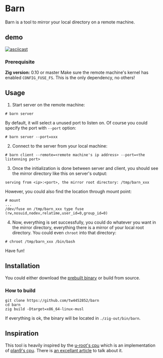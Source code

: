 # Barn

Barn is a tool to mirror your local directory on a remote machine.

## demo

[![asciicast](https://asciinema.org/a/ZDBRvZRtip7ZFiNF7xG5q4liR.svg)](https://asciinema.org/a/ZDBRvZRtip7ZFiNF7xG5q4liR)

### Prerequisite

**Zig version:** 0.10 or master
Make sure the remote machine's kernel has enabled `CONFIG_FUSE_FS`.
This is the only dependency, no others!

## Usage

1. Start server on the remote machine:

```
# barn server
```

By default, it will select a unused port to listen on. Of course you could specify the port with `--port` option:

```
# barn server --port=xxx
```

2. Connect to the server from your local machine:

```
# barn client --remote=<remote machine's ip address> --port=<the listenning port>
```

3. Once the initialization is done between server and client,
you should see the mirror directory like this on server's output:

```
serving from <ip>:<port>, the mirror root directory: /tmp/barn_xxx
```

However, you could also find the location through mount point:

```
# mount
...
/dev/fuse on /tmp/barn_xxx type fuse (rw,nosuid,nodev,relatime,user_id=0,group_id=0)
```

4. Now, everything is set successfully, you could do whatever you want in the mirror directory,
everything there is a mirror of your local root directory.
You could even `chroot` into that directory:

```
# chroot /tmp/barn_xxx /bin/bash
```

Have fun!

## Installation

You could either download the [prebuilt binary](https://github.com/tw4452852/barn/releases/latest) or build from source.

### How to build

```
git clone https://github.com/tw4452852/barn
cd barn
zig build -Dtarget=x86_64-linux-musl
```

If everything is ok, the binary will be located in `./zig-out/bin/barn`.

## Inspiration

This tool is heavily inspired by the [u-root's cpu](https://github.com/u-root/cpu)
which is an implementation of [plan9's cpu](http://man.cat-v.org/plan_9/1/cpu).
There is [an excellant article](https://book.linuxboot.org/cpu/) to talk about it.